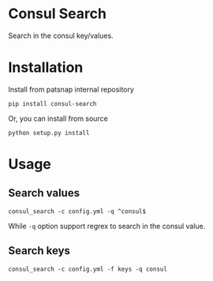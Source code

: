 Consul Search
=============

Search in the consul key/values.

# Installation

Install from patsnap internal repository
```
pip install consul-search
```

Or, you can install from source
```
python setup.py install
```

# Usage

## Search values

```
consul_search -c config.yml -q ^consul$
```

While `-q` option support regrex to search in the consul value.

## Search keys

```
consul_search -c config.yml -f keys -q consul
```
